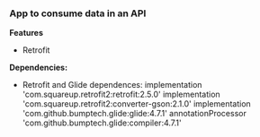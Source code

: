 ### App to consume data in an API

**Features**

- Retrofit

**Dependencies:**

- Retrofit and Glide dependences:
  implementation 'com.squareup.retrofit2:retrofit:2.5.0'
  implementation 'com.squareup.retrofit2:converter-gson:2.1.0'
  implementation 'com.github.bumptech.glide:glide:4.7.1'
  annotationProcessor 'com.github.bumptech.glide:compiler:4.7.1'

